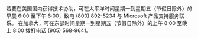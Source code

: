 <Token xmlns:xlink="http://www.w3.org/1999/xlink">若要在美国国内获得技术协助，可在太平洋时间星期一到星期五（节假日除外）的早晨 6:00 至下午 6:00，致电 (800) 892-5234 与 Microsoft 产品支持服务联系。 在加拿大，可在东部时间星期一到星期五（节假日除外）的上午 8:00 至晚上 8:00 拨打电话 (905) 568-9641。</Token>

<!--HONumber=May16_HO2-->


